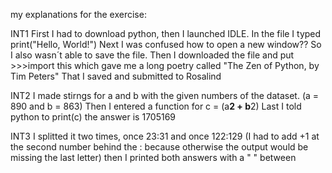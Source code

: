 my explanations for the exercise:

INT1
First I had to download python, then I launched IDLE. 
In the file I typed print("Hello, World!")
Next I was confused how to open a new window?? So I also wasn´t able to save the file.
Then I downloaded the file and put >>>import this which gave me a long poetry called "The Zen of Python, by Tim Peters"
That I saved and submitted to Rosalind


INT2
I made stirngs for a and b with the given numbers of the dataset. (a = 890 and b = 863)
Then I entered a function for c = (a**2 + b**2)
Last I told python to print(c)
the answer is 1705169


INT3
I splitted it two times, once 23:31 and once 122:129 (I had to add +1 at the second number behind the : because otherwise the output would be missing the last letter)
then I printed both answers with a " " between 
